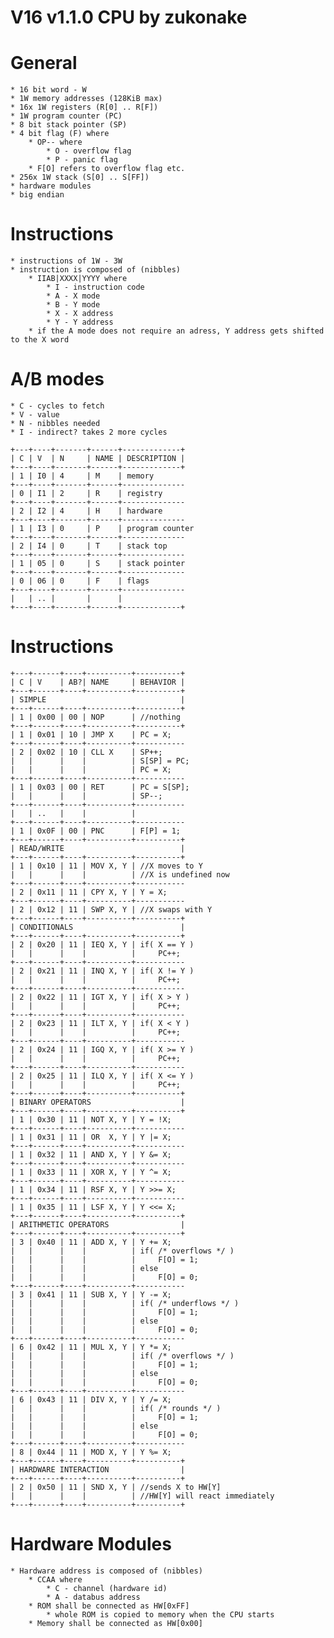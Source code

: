 # V16 v1.1.0 CPU by zukonake

# General
	* 16 bit word - W
	* 1W memory addresses (128KiB max)
	* 16x 1W registers (R[0] .. R[F])
	* 1W program counter (PC)
	* 8 bit stack pointer (SP)
	* 4 bit flag (F) where
		* OP-- where
			* O - overflow flag
			* P - panic flag
		* F[O] refers to overflow flag etc.
	* 256x 1W stack (S[0] .. S[FF])
	* hardware modules
	* big endian

# Instructions
	* instructions of 1W - 3W
	* instruction is composed of (nibbles)
		* IIAB|XXXX|YYYY where
			* I - instruction code
			* A - X mode
			* B - Y mode
			* X - X address
			* Y - Y address
		* if the A mode does not require an adress, Y address gets shifted to the X word

# A/B modes
	* C - cycles to fetch
	* V - value
	* N - nibbles needed
	* I - indirect? takes 2 more cycles
```
+---+----+-------+------+-------------+
| C | V  | N     | NAME | DESCRIPTION |
+---+----+-------+------+-------------+
| 1 | I0 | 4     | M    | memory
+---+----+-------+------+--------------
| 0 | I1 | 2     | R    | registry
+---+----+-------+------+--------------
| 2 | I2 | 4     | H    | hardware
+---+----+-------+------+--------------
| 1 | I3 | 0     | P    | program counter
+---+----+-------+------+--------------
| 2 | I4 | 0     | T    | stack top
+---+----+-------+------+--------------
| 1 | 05 | 0     | S    | stack pointer
+---+----+-------+------+--------------
| 0 | 06 | 0     | F    | flags
+---+----+-------+------+--------------
|   | .. |       |      |
+---+----+-------+------+-------------+
```

# Instructions
```
+---+------+----+----------+----------+
| C | V    | AB?| NAME     | BEHAVIOR |
+---+------+----+----------+----------+
| SIMPLE                              |
+---+------+----+----------+----------+
| 1 | 0x00 | 00 | NOP      | //nothing
+---+------+----+----------+----------+
| 1 | 0x01 | 10 | JMP X    | PC = X;
+---+------+----+----------+-----------
| 2 | 0x02 | 10 | CLL X    | SP++;
|   |      |    |          | S[SP] = PC;
|   |      |    |          | PC = X;
+---+------+----+----------+-----------
| 1 | 0x03 | 00 | RET      | PC = S[SP];
|   |      |    |          | SP--;
+---+------+----+----------+-----------
|   | ..   |    |          |
+---+------+----+----------+-----------
| 1 | 0x0F | 00 | PNC      | F[P] = 1;
+---+------+----+----------+----------+
| READ/WRITE                          |
+---+------+----+----------+----------+
| 1 | 0x10 | 11 | MOV X, Y | //X moves to Y
|   |      |    |          | //X is undefined now
+---+------+----+----------+-----------
| 2 | 0x11 | 11 | CPY X, Y | Y = X;
+---+------+----+----------+-----------
| 2 | 0x12 | 11 | SWP X, Y | //X swaps with Y
+---+------+----+----------+----------+
| CONDITIONALS                        |
+---+------+----+----------+----------+
| 2 | 0x20 | 11 | IEQ X, Y | if( X == Y )
|   |      |    |          |     PC++;
+---+------+----+----------+-----------
| 2 | 0x21 | 11 | INQ X, Y | if( X != Y )
|   |      |    |          |     PC++;
+---+------+----+----------+-----------
| 2 | 0x22 | 11 | IGT X, Y | if( X > Y )
|   |      |    |          |     PC++;
+---+------+----+----------+-----------
| 2 | 0x23 | 11 | ILT X, Y | if( X < Y )
|   |      |    |          |     PC++;
+---+------+----+----------+-----------
| 2 | 0x24 | 11 | IGQ X, Y | if( X >= Y )
|   |      |    |          |     PC++;
+---+------+----+----------+-----------
| 2 | 0x25 | 11 | ILQ X, Y | if( X <= Y )
|   |      |    |          |     PC++;
+---+------+----+----------+----------+
| BINARY OPERATORS                    |
+---+------+----+----------+----------+
| 1 | 0x30 | 11 | NOT X, Y | Y = !X;
+---+------+----+----------+-----------
| 1 | 0x31 | 11 | OR  X, Y | Y |= X;
+---+------+----+----------+-----------
| 1 | 0x32 | 11 | AND X, Y | Y &= X;
+---+------+----+----------+-----------
| 1 | 0x33 | 11 | XOR X, Y | Y ^= X;
+---+------+----+----------+-----------
| 1 | 0x34 | 11 | RSF X, Y | Y >>= X;
+---+------+----+----------+-----------
| 1 | 0x35 | 11 | LSF X, Y | Y <<= X;
+---+------+----+----------+----------+
| ARITHMETIC OPERATORS                |
+---+------+----+----------+----------+
| 3 | 0x40 | 11 | ADD X, Y | Y += X;
|   |      |    |          | if( /* overflows */ )
|   |      |    |          |     F[O] = 1;
|   |      |    |          | else
|   |      |    |          |     F[O] = 0;
+---+------+----+----------+-----------
| 3 | 0x41 | 11 | SUB X, Y | Y -= X;
|   |      |    |          | if( /* underflows */ )
|   |      |    |          |     F[O] = 1;
|   |      |    |          | else
|   |      |    |          |     F[O] = 0;
+---+------+----+----------+-----------
| 6 | 0x42 | 11 | MUL X, Y | Y *= X;
|   |      |    |          | if( /* overflows */ )
|   |      |    |          |     F[O] = 1;
|   |      |    |          | else
|   |      |    |          |     F[O] = 0;
+---+------+----+----------+-----------
| 6 | 0x43 | 11 | DIV X, Y | Y /= X;
|   |      |    |          | if( /* rounds */ )
|   |      |    |          |     F[O] = 1;
|   |      |    |          | else
|   |      |    |          |     F[O] = 0;
+---+------+----+----------+-----------
| 8 | 0x44 | 11 | MOD X, Y | Y %= X;
+---+------+----+----------+----------+
| HARDWARE INTERACTION                |
+---+------+----+----------+----------+
| 2 | 0x50 | 11 | SND X, Y | //sends X to HW[Y]
|   |      |    |          | //HW[Y] will react immediately
+---+------+----+----------+----------+
```

# Hardware Modules
	* Hardware address is composed of (nibbles)
		* CCAA where
			* C - channel (hardware id)
			* A - databus address
		* ROM shall be connected as HW[0xFF]
			* whole ROM is copied to memory when the CPU starts
		* Memory shall be connected as HW[0x00]
